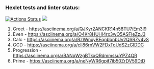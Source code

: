 ### Hexlet tests and linter status:
[![Actions Status](https://github.com/6aobab/java-project-61/actions/workflows/hexlet-check.yml/badge.svg)](https://github.com/6aobab/java-project-61/actions)
<a href="https://codeclimate.com/github/6aobab/java-project-61/maintainability"><img src="https://api.codeclimate.com/v1/badges/3ba169ba8e29f40dc1c5/maintainability" /></a>
1) Greet - https://asciinema.org/a/QJKyr2ANCKR14n58TU7iEm3l9
2) Even - https://asciinema.org/a/O4Kr8HUHl4rx3wO5ASFIeZzJ3
3) Calc - https://asciinema.org/a/RzWmxyBEqnbbnbUv2QSRZv4vS
4) GCD - https://asciinema.org/a/cll86rnVW2FDxToUdS2zGIDDC
5) Progression - https://asciinema.org/a/BANqWzgBTkxQRdmmssuYPZ4QR
6) Prime - https://asciinema.org/a/neNyWR6gpif7ib50ZrDV59DtD
